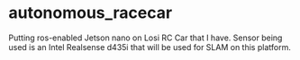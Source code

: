 # autonomous_racecar
Putting ros-enabled Jetson nano on Losi RC Car that I have. Sensor being used is an Intel Realsense d435i that will be used for SLAM on this platform.
